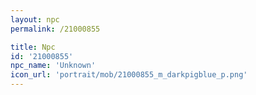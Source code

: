 ```yaml
---
layout: npc
permalink: /21000855

title: Npc
id: '21000855'
npc_name: 'Unknown'
icon_url: 'portrait/mob/21000855_m_darkpigblue_p.png'
---
```


